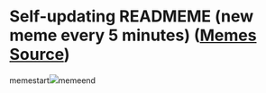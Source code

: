 # Self-updating READMEME (new meme every 5 minutes) ([Memes Source](https://bramses.notion.site/a49c1e962b7646879176ac3b327b6533?v=4d1eda54b170483cb03a40f257231764))

memestart![](https://www.notion.so/image/https%3A%2F%2Fs3-us-west-2.amazonaws.com%2Fsecure.notion-static.com%2F2ae2a546-2cdd-4d70-b92c-ebb5b2d9c485%2FAD408605-636C-4BCE-B67E-45DC15BCB3F7.png?table=block&id=03656282-e47e-4495-aa76-e8fda14d570c&cache=v2)memeend

